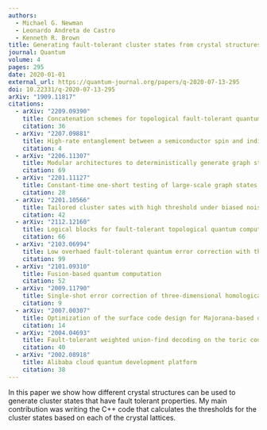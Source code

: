 ```yaml
---
authors:
  - Michael G. Newman
  - Leonardo Andreta de Castro
  - Kenneth R. Brown
title: Generating fault-tolerant cluster states from crystal structures
journal: Quantum
volume: 4
pages: 295
date: 2020-01-01
external_url: https://quantum-journal.org/papers/q-2020-07-13-295
doi: 10.22331/q-2020-07-13-295
arXiv: "1909.11817"
citations:
  - arXiv: "2209.09390"
    title: Concatenation schemes for topological fault-tolerant quantum error correction
    citation: 36
  - arXiv: "2207.09881"
    title: High-rate entanglement between a semiconductor spin and indistinguishable photons
    citation: 4
  - arXiv: "2206.11307"
    title: Modular architectures to deterministically generate graph states
    citation: 69
  - arXiv: "2201.11127"
    title: Constant-time one-short testing of large-scale graph states
    citation: 28
  - arXiv: "2201.10566"
    title: Tailored cluster sates with high threshold under biased noise
    citation: 42
  - arXiv: "2112.12160"
    title: Logical blocks for fault-tolerant topological quantum computation
    citation: 66
  - arXiv: "2103.06994"
    title: Low overhaed fault-tolerant quantum error correction with the surface-GKP code
    citation: 99
  - arXiv: "2101.09310"
    title: Fusion-based quantum computation
    citation: 52
  - arXiv: "2009.11790"
    title: Single-shot error correction of three-dimensional homological product codes
    citation: 9
  - arXiv: "2007.00307"
    title: Optimization of the surface code design for Majorana-based qubits
    citation: 14
  - arXiv: "2004.04693"
    title: Fault-tolerant weighted union-find decoding on the toric code
    citation: 40
  - arXiv: "2002.08918"
    title: Alibaba cloud quantum development platform
    citation: 38
---
```

In this paper we show how different crystal structures can be used to generate
cluster states that have fault tolerant properties. My main contribution was
writing the C++ code that calculates the thresholds for the cluster states based
on each of the crystal lattices.
